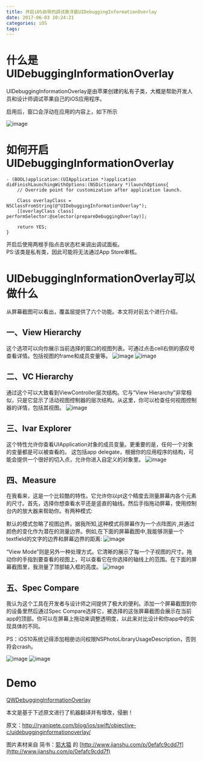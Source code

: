```yaml
---
title: 开启iOS自带的调试悬浮窗UIDebuggingInformationOverlay
date: 2017-06-03 10:24:21
categories: iOS
tags:
---
```


# 什么是UIDebuggingInformationOverlay
UIDebuggingInformationOverlay是由苹果创建的私有子类，大概是帮助开发人员和设计师调试苹果自己的iOS应用程序。

启用后，窗口会浮动在应用的内容上，如下所示

![image](http://upload-images.jianshu.io/upload_images/1488825-279074db866c0051.png?imageMogr2/auto-orient/strip%7CimageView2/2/w/1240)

<!-- more -->

# 如何开启UIDebuggingInformationOverlay

```
- (BOOL)application:(UIApplication *)application didFinishLaunchingWithOptions:(NSDictionary *)launchOptions{
    // Override point for customization after application launch.

    Class overlayClass = NSClassFromString(@"UIDebuggingInformationOverlay");
    [[overlayClass class] performSelector:@selector(prepareDebuggingOverlay)];

    return YES;
}
```
开启后使用两根手指点击状态栏来调出调试面板。      
PS:该类是私有类，因此可能将无法通过App Store审核。

# UIDebuggingInformationOverlay可以做什么

从屏幕截图可以看出，覆盖层提供了六个功能。本文将对前五个进行介绍。

## 一、View Hierarchy
这个选项可以向你展示当前选择的窗口的视图列表。可通过点击cell右侧的感叹号查看详情。包括视图的frame和成员变量等。
![image](http://upload-images.jianshu.io/upload_images/1210359-9823a941c7bc9c33.png?imageMogr2/auto-orient/strip%7CimageView2/2/w/320)
![image](http://upload-images.jianshu.io/upload_images/1210359-bc74b8cfbf8086e8.png?imageMogr2/auto-orient/strip%7CimageView2/2/w/320)

## 二、VC Hierarchy
通过这个可以大致看到ViewController层次结构。它与“View Hierarchy”非常相似，只是它显示了活动视图控制器的层次结构。从这里，你可以检查任何视图控制器的详情，包括其视图。
![image](http://upload-images.jianshu.io/upload_images/1210359-7bb08a7735cde2b9.png?imageMogr2/auto-orient/strip%7CimageView2/2/w/320)

## 三、Ivar Explorer
这个特性允许你查看UIApplication对象的成员变量。更重要的是，任何一个对象的变量都是可以被查看的。
这包括app delegate，根据你的应用程序的结构，可能会提供一个很好的切入点，允许你进入自定义的对象里。
![image](http://upload-images.jianshu.io/upload_images/1210359-0b736ab1044c5eeb.png?imageMogr2/auto-orient/strip%7CimageView2/2/w/320)

## 四、Measure
在我看来，这是一个比较酷的特性。它允许你以pt这个精度去测量屏幕内各个元素的尺寸。首先，选择你想查看水平还是竖直的轴线。然后手指拖动屏幕，使用控制台内的放大器来帮助你。有两种模式:

默认的模式忽略了视图边界。据我所知,这种模式将屏幕作为一个点阵图片,并通过颜色的变化作为潜在的测量边界。例如,在下面的屏幕截图中,我能够测量一个textfield的文字的边界和屏幕边界的距离:
![image](http://upload-images.jianshu.io/upload_images/1210359-eda3e4204238ee3f.png?imageMogr2/auto-orient/strip%7CimageView2/2/w/320)

“View Mode”则是另外一种处理方式。它清晰的展示了每一个子视图的尺寸。拖动你的手指到要查看的视图上，可以查看它在你选择的轴线上的范围。在下面的屏幕截图里，我测量了顶部输入框的高度。
![image](http://upload-images.jianshu.io/upload_images/1210359-ad07ed6f80fb69a2.png?imageMogr2/auto-orient/strip%7CimageView2/2/w/320)

## 五、Spec Compare
我认为这个工具在开发者与设计师之间提供了极大的便利。添加一个屏幕截图到你的设备里然后通过Spec Compare选择它，被选择的这张屏幕截图会展示在当前app的顶部。你可以在屏幕上拖动来调整透明度，以此来对比设计和你app中的实现具体的不同。

PS：iOS10系统记得添加相册访问权限NSPhotoLibraryUsageDescription，否则将会crash。

![image](http://upload-images.jianshu.io/upload_images/1210359-6eb68cbc90b1abac.png?imageMogr2/auto-orient/strip%7CimageView2/2/w/320)
![image](http://upload-images.jianshu.io/upload_images/1210359-1a1439d885a31255.png?imageMogr2/auto-orient/strip%7CimageView2/2/w/320)

# Demo
[QWDebuggingInformationOverlay](https://github.com/quanweiwang/QWDebuggingInformationOverlay)

本文是基于下述原文进行了机器翻译并有增改，侵删！

原文：http://ryanipete.com/blog/ios/swift/objective-c/uidebugginginformationoverlay/

图片素材来自
简书：[郭大猿](http://www.jianshu.com/u/abdec57edfa1) 的 [http://www.jianshu.com/p/0efafc9cdd7f](http://www.jianshu.com/p/0efafc9cdd7f)
